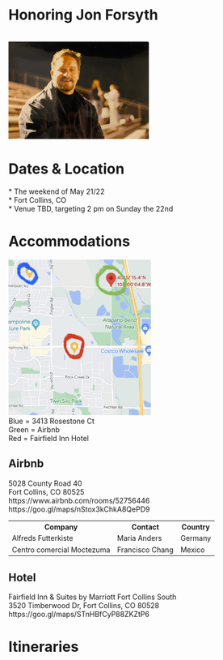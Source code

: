 <div class="content">
    <h1>Honoring Jon Forsyth</h1>
    <br>
    <img src="dad.jpg" alt="Dad" width="278" height="192" />
    <br>
    <h1>Dates & Location</h1>
    <p>
      * The weekend of May 21/22 </br>
      * Fort Collins, CO </br>
      * Venue TBD, targeting 2 pm on Sunday the 22nd </br>
    </p>
    <h1>Accommodations</h1>
    <img src="locations.jpg" alt="Locations" width="282" height="307"/> <br>
    Blue = 3413 Rosestone Ct<br>
    Green = Airbnb<br>
    Red = Fairfield Inn Hotel
    <h2>Airbnb</h2>
    5028 County Road 40 <br>
    Fort Collins, CO 80525 <br>
    https://www.airbnb.com/rooms/52756446 <br>
    https://goo.gl/maps/nStox3kChkA8QePD9
    <table>
      <tr>
        <th>Company</th>
        <th>Contact</th>
        <th>Country</th>
      </tr>
      <tr>
        <td>Alfreds Futterkiste</td>
        <td>Maria Anders</td>
        <td>Germany</td>
      </tr>
      <tr>
        <td>Centro comercial Moctezuma</td>
        <td>Francisco Chang</td>
        <td>Mexico</td>
      </tr>
    </table>
    <h2>Hotel</h2>
    <p>Fairfield Inn & Suites by Marriott Fort Collins South<br>
    3520 Timberwood Dr, Fort Collins, CO 80528<br>
    https://goo.gl/maps/STnHBfCyP88ZKZtP6
    </p>
    <h1>Itineraries</h1>
  
</div>
